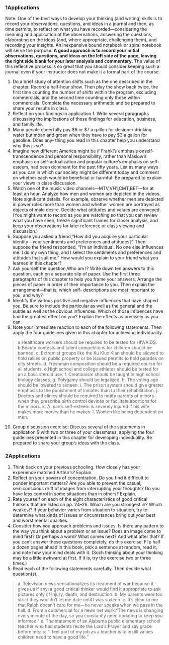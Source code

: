 ### 1ApplicationsNote: One of the best ways to develop your thinking (and writing) skills is to record your observations, questions, and ideas in a journal and then, as time permits, to reflect on what you have recorded—considering the meaning and application of the observations, answering the questions, elaborating on the ideas (and, where appropriate, challenging them), and recording your insights. An inexpensive bound notebook or spiral notebook will serve the purpose. **A good approach is to record your initial observations, questions, and ideas on the left side of the page, leaving the right side blank for your later analysis and commentary.** The value of this reflective process is so great that you should consider keeping such a journal even if your instructor does not make it a formal part of the course.

1. Do a brief study of attention shifts such as the one described in the chapter. Record a half-hour show. Then play the show back twice, the first time counting the number of shifts within the program, excluding commercials, and the second time counting only those within commercials. Complete the necessary arithmetic and be prepared to share your results in class.2. Reflect on your findings in application 1. Write several paragraphs discussing the implications of those findings for education, business, and family life.3. Many people cheerfully pay $6 or $7 a gallon for designer drinking water but moan and groan when they have to pay $3 a gallon for gasoline. Does any- thing you read in this chapter help you understand why this is so?4. Imagine how different America might be if Frankl’s emphasis onself- transcendence and personal responsibility, rather than Maslow’s emphasis on self-actualization and popular culture’s emphasis on self-esteem, had been dominant for the past fifty years. List as many ways as you can in which our society might be different today and comment on whether each would be beneficial or harmful. Be prepared to explain your views in class discussion.
5. Watch one of the music video channels—MTV,VH1,CMT,BET—forat least an hour. Analyze how men and women are depicted in the videos. Note significant details. For example, observe whether men are depicted in power roles more than women and whether women are portrayed as objects of male desire. Decide what attitudes and values are conveyed. (You might want to record as you are watching so that you can review what you have seen, freeze significant frames for closer analysis, and keep your observations for later reference or class viewing and discussion.)6. Suppose you asked a friend,“How did you acquire your particular identity—your sentiments and preferences and attitudes?” Then suppose the friend responded, “I’m an individual. No one else influences me. I do my own thing, and I select the sentiments and preferences and attitudes that suit me.” How would you explain to your friend what you learned in this chapter?7. Ask yourself the question,Who am I? Write down ten answers to this question, each on a separate slip of paper. Use the first three paragraphs of this chapter to help you frame your answers. Arrange the pieces of paper in order of their importance to you. Then explain the arrangement—that is, which self- descriptions are most important to you, and why?8. Identify the various positive and negative influences that have shaped you. Be sure to include the particular as well as the general and the subtle as well as the obvious influences. Which of those influences have had the greatest effect on you? Explain the effects as precisely as you can.9. Note your immediate reaction to each of the following statements. Then apply the four guidelines given in this chapter for achieving individuality.

>a.Healthcare workers should be required to be tested for HIV/AIDS.>b.Beauty contests and talent competitions for children should be banned.>c. Extremist groups like the Ku Klux Klan should be allowed to hold rallies on public property or be issued permits to hold parades on city streets.>d. Freshman composition should be a required course for all students.>e.High school and college athletes should be tested for an a bolic steroid use.>f. Creationism should be taught in high school biology classes.
>g. Polygamy should be legalized.>h. The voting age should be lowered to sixteen.>i. The prison system should give greater emphasis to the punishment of inmates than to their rehabilitation.
>j. Doctors and clinics should be required to notify parents of minors when they prescribe birth control devices or facilitate abortions for the minors.>k. A man’s self-esteem is severely injured if his wife makes more money than he makes.>l. Women like being dependent on men.

10. Group discussion exercise: Discuss several of the statements in application 9 with two or three of your classmates, applying the four guidelines presented in this chapter for developing individuality. Be prepared to share your group’s ideas with the class.

### 2Applications1. Think back on your previous schooling. How closely has your experience matched Arthur’s? Explain.2. Reflect on your powers of concentration. Do you find it difficult to ponder important matters? Are you able to prevent the casual, semiconscious drift of images from interrupting your thoughts? Do you have less control in some situations than in others? Explain.3. Rate yourself on each of the eight characteristics of good critical thinkers that are listed on pp. 24–26. Which are you strongest in? Which weakest? If your behavior varies from situation to situation, try to determine what kinds of issues or circumstances bring out your best and worst mental qualities.4. Consider how you approach problems and issues. Is there any pattern to the way you think about a problem or an issue? Does an image come to mind first? Or perhaps a word? What comes next? And what after that? If you can’t answer these questions completely, do this exercise: Flip half a dozen pages ahead in this book, pick a sentence at random, read it, and note how your mind deals with it. (Such thinking about your thinking may be a little awkward at first. If it is, try the exercise two or three times.)5. Read each of the following statements carefully. Then decide what question(s),>a. Television news sensationalizes its treatment of war because it gives us if any, a good critical thinker would find it appropriate to ask pictures only of injury, death, and destruction.>b. My parents were too strict they wouldn’t let me date until I was sixteen.>c. It’s clear to me that Ralph doesn’t care for me—he never speaks when we pass in the hall.>d. From a commercial for a news net work:“The news is changing everyminute of the day, so you constantly need updating to keep you informed.”>e. The statement of an Alabama public elementary school teacher who had students recite the Lord’s Prayer and say grace before meals: “I feel part of my job as a teacher is to instill values children need to have a good life.”



















































































































































































































































